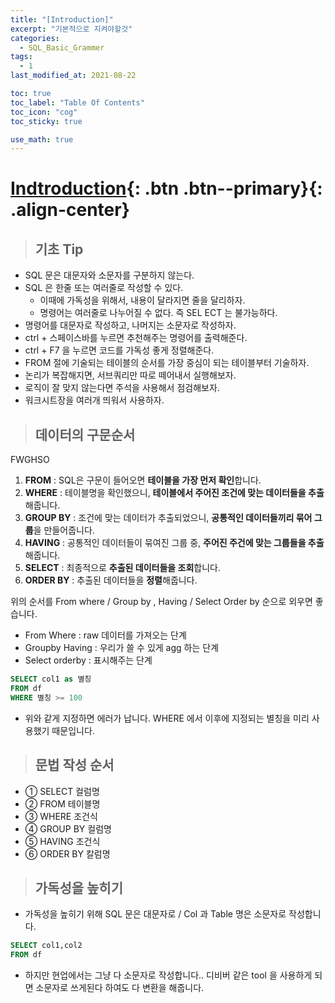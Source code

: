 ```yaml
---
title: "[Introduction]"
excerpt: "기본적으로 지켜야할것"
categories:
  - SQL_Basic_Grammer
tags:
  - 1
last_modified_at: 2021-08-22

toc: true
toc_label: "Table Of Contents"
toc_icon: "cog"
toc_sticky: true

use_math: true
---
```


# [Indtroduction](#link){: .btn .btn--primary}{: .align-center}

> ## 기초 Tip

- SQL 문은 대문자와 소문자를 구분하지 않는다. 
- SQL 은 한줄 또는 여러줄로 작성할 수 있다.
  - 이때에 가독성을 위해서, 내용이 달라지면 줄을 달리하자.
  - 명령어는 여러줄로 나누어질 수 없다. 즉 SEL ECT 는 불가능하다. 
- 명령어를 대문자로 작성하고, 나머지는 소문자로 작성하자.
- ctrl + 스페이스바를 누르면 추천해주는 명령어를 출력해준다. 
- ctrl + F7 을 누르면 코드를 가독성 좋게 정렬해준다.
- FROM 절에 기술되는 테이블의 순서를 가장 중심이 되는 테이블부터 기술하자.
- 논리가 복잡해지면, 서브쿼리만 따로 떼어내서 실행해보자. 
- 로직이 잘 맞지 않는다면 주석을 사용해서 점검해보자.
- 워크시트장을 여러개 띄워서 사용하자.

> ## 데이터의 구문순서

FWGHSO

1. **FROM** : SQL은 구문이 들어오면 **테이블을 가장 먼저 확인**합니다. 
2. **WHERE** : 테이블명을 확인했으니, **테이블에서 주어진 조건에 맞는 데이터들을 추출**해줍니다.
3. **GROUP BY** : 조건에 맞는 데이터가 추출되었으니, **공통적인 데이터들끼리 묶어 그룹**을 만들어줍니다.
4. **HAVING** : 공통적인 데이터들이 묶여진 그룹 중, **주어진 주건에 맞는 그룹들을 추출**해줍니다.
5. **SELECT** : 최종적으로 **추출된 데이터들을 조회**합니다.
6. **ORDER BY** : 추출된 데이터들을 **정렬**해줍니다.

위의 순서를 From where / Group by , Having / Select Order by 순으로 외우면 좋습니다. 

- From Where : raw 데이터를 가져오는 단계
- Groupby Having : 우리가 쓸 수 있게 agg 하는 단계
- Select orderby : 표시해주는 단계 

```sql
SELECT col1 as 별칭
FROM df
WHERE 별칭 >= 100
```

- 위와 같게 지정하면 에러가 납니다.  WHERE 에서 이후에 지정되는 별칭을 미리 사용했기 때문입니다.

> ## 문법 작성 순서

- ① SELECT 컬럼명
- ② FROM 테이블명
- ③ WHERE 조건식
- ④ GROUP BY 컬럼명
- ⑤ HAVING 조건식
- ⑥ ORDER BY 칼럼명

> ## 가독성을 높히기

- 가독성을 높히기 위해 SQL 문은 대문자로 / Col 과 Table 명은 소문자로 작성합니다.

```sql
SELECT col1,col2
FROM df
```

- 하지만 현업에서는 그냥 다 소문자로 작성합니다.. 디비버 같은 tool 을 사용하게 되면 소문자로 쓰게된다 하여도 다 변환을 해줍니다. 
